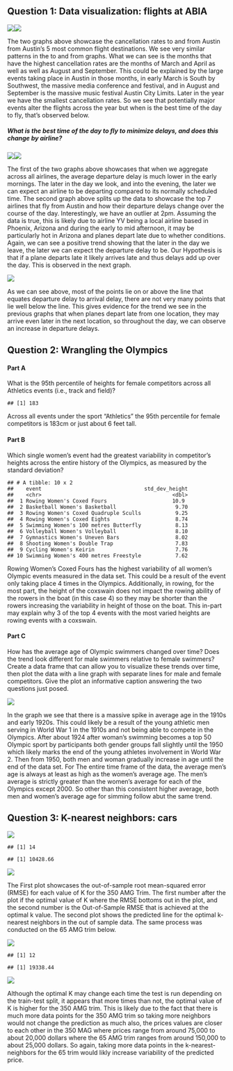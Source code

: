 ## Question 1: Data visualization: flights at ABIA

![](ECO395MHomework1_files/figure-markdown_strict/unnamed-chunk-2-1.png)![](ECO395MHomework1_files/figure-markdown_strict/unnamed-chunk-2-2.png)

The two graphs above showcase the cancellation rates to and from Austin
from Austin’s 5 most common flight destinations. We see very similar
patterns in the to and from graphs. What we can see is the months that
have the highest cancellation rates are the months of March and April as
well as well as August and September. This could be explained by the
large events taking place in Austin in those months, in early March is
South by Southwest, the massive media conference and festival, and in
August and September is the massive music festival Austin City Limits.
Later in the year we have the smallest cancellation rates. So we see
that potentially major events alter the flights across the year but when
is the best time of the day to fly, that’s observed below.

##### What is the best time of the day to fly to minimize delays, and does this change by airline?

![](ECO395MHomework1_files/figure-markdown_strict/unnamed-chunk-3-1.png)![](ECO395MHomework1_files/figure-markdown_strict/unnamed-chunk-3-2.png)

The first of the two graphs above showcases that when we aggregate
across all airlines, the average departure delay is much lower in the
early mornings. The later in the day we look, and into the evening, the
later we can expect an airline to be departing compared to its normally
scheduled time. The second graph above splits up the data to showcase
the top 7 airlines that fly from Austin and how their departure delays
change over the course of the day. Interestingly, we have an outlier at
2pm. Assuming the data is true, this is likely due to airline YV being a
local airline based in Phoenix, Arizona and during the early to mid
afternoon, it may be particularly hot in Arizona and planes depart late
due to whether conditions. Again, we can see a positive trend showing
that the later in the day we leave, the later we can expect the
departure delay to be. Our Hypothesis is that if a plane departs late it
likely arrives late and thus delays add up over the day. This is
observed in the next graph.

![](ECO395MHomework1_files/figure-markdown_strict/unnamed-chunk-4-1.png)

As we can see above, most of the points lie on or above the line that
equates departure delay to arrival delay, there are not very many points
that lie well below the line. This gives evidence for the trend we see
in the previous graphs that when planes depart late from one location,
they may arrive even later in the next location, so throughout the day,
we can observe an increase in departure delays.

## Question 2: Wrangling the Olympics

#### Part A

What is the 95th percentile of heights for female competitors across all
Athletics events (i.e., track and field)?

    ## [1] 183

Across all events under the sport “Athletics” the 95th percentile for
female competitors is 183cm or just about 6 feet tall.

#### Part B

Which single women’s event had the greatest variability in competitor’s
heights across the entire history of the Olympics, as measured by the
standard deviation?

    ## # A tibble: 10 x 2
    ##    event                                 std_dev_height
    ##    <chr>                                          <dbl>
    ##  1 Rowing Women's Coxed Fours                     10.9 
    ##  2 Basketball Women's Basketball                   9.70
    ##  3 Rowing Women's Coxed Quadruple Sculls           9.25
    ##  4 Rowing Women's Coxed Eights                     8.74
    ##  5 Swimming Women's 100 metres Butterfly           8.13
    ##  6 Volleyball Women's Volleyball                   8.10
    ##  7 Gymnastics Women's Uneven Bars                  8.02
    ##  8 Shooting Women's Double Trap                    7.83
    ##  9 Cycling Women's Keirin                          7.76
    ## 10 Swimming Women's 400 metres Freestyle           7.62

Rowing Women’s Coxed Fours has the highest variability of all women’s
Olympic events measured in the data set. This could be a result of the
event only taking place 4 times in the Olympics. Additionally, in
rowing, for the most part, the height of the coxswain does not impact
the rowing ability of the rowers in the boat (in this case 4) so they
may be shorter than the rowers increasing the variability in height of
those on the boat. This in-part may explain why 3 of the top 4 events
with the most varied heights are rowing events with a coxswain.

#### Part C

How has the average age of Olympic swimmers changed over time? Does the
trend look different for male swimmers relative to female swimmers?
Create a data frame that can allow you to visualize these trends over
time, then plot the data with a line graph with separate lines for male
and female competitors. Give the plot an informative caption answering
the two questions just posed.

![](ECO395MHomework1_files/figure-markdown_strict/unnamed-chunk-8-1.png)

In the graph we see that there is a massive spike in average age in the
1910s and early 1920s. This could likely be a result of the young
athletic men serving in World War 1 in the 1910s and not being able to
compete in the Olympics. After about 1924 after woman’s swimming becomes
a top 50 Olympic sport by participants both gender groups fall slightly
until the 1950 which likely marks the end of the young athletes
involvement in World War 2. Then from 1950, both men and woman gradually
increase in age until the end of the data set. For The entire time frame
of the data, the average men’s age is always at least as high as the
women’s average age. The men’s average is strictly greater than the
women’s average for each of the Olympics except 2000. So other than this
consistent higher average, both men and women’s average age for simming
follow abut the same trend.

## Question 3: K-nearest neighbors: cars

![](ECO395MHomework1_files/figure-markdown_strict/unnamed-chunk-9-1.png)

    ## [1] 14

    ## [1] 10428.66

![](ECO395MHomework1_files/figure-markdown_strict/unnamed-chunk-9-2.png)

The First plot showcases the out-of-sample root mean-squared error
(RMSE) for each value of K for the 350 AMG Trim. The first number after
the plot if the optimal value of K where the RMSE bottoms out in the
plot, and the second number is the Out-of-Sample RMSE that is achieved
at the optimal k value. The second plot shows the predicted line for the
optimal k-nearest neighbors in the out of sample data. The same process
was conducted on the 65 AMG trim below.

![](ECO395MHomework1_files/figure-markdown_strict/unnamed-chunk-10-1.png)

    ## [1] 12

    ## [1] 19338.44

![](ECO395MHomework1_files/figure-markdown_strict/unnamed-chunk-10-2.png)

Although the optimal K may change each time the test is run depending on
the train-test split, it appears that more times than not, the optimal
value of K is higher for the 350 AMG trim. This is likely due to the
fact that there is much more data points for the 350 AMG trim so taking
more neighbors would not change the prediction as much also, the prices
values are closer to each other in the 350 MAG where prices range from
around 75,000 to about 20,000 dollars where the 65 AMG trim ranges from
around 150,000 to about 25,000 dollars. So again, taking more data
points in the k-nearest-neighbors for the 65 trim would likly increase
variability of the predicted price.
